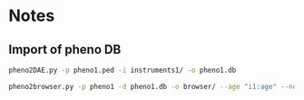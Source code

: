 # Notes

## Import of pheno DB


```bash
pheno2DAE.py -p pheno1.ped -i instruments1/ -o pheno1.db
```

```bash
pheno2browser.py -p pheno1 -d pheno1.db -o browser/ --age "i1:age" --nonverbal_iq "i1:iq"
```